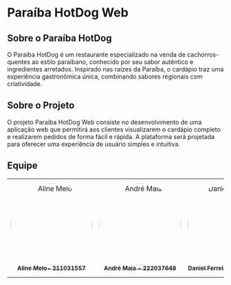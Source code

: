 # Paraíba HotDog Web

## Sobre o Paraíba HotDog
O Paraíba HotDog é um restaurante especializado na venda de cachorros-quentes ao estilo paraibano, conhecido por seu sabor autêntico e ingredientes arretados. Inspirado nas raízes da Paraíba, o cardápio traz uma experiência gastronômica única, combinando sabores regionais com criatividade.

## Sobre o Projeto
O projeto Paraíba HotDog Web consiste no desenvolvimento de uma aplicação web que permitirá aos clientes visualizarem o cardápio completo e realizarem pedidos de forma fácil e rápida. A plataforma será projetada para oferecer uma experiência de usuário simples e intuitiva.

## Equipe
<center>
<table>
  <tr>
    <td align="center">
      <a href="https://github.com/aline-melo">
        <img src="https://github.com/aline-melo.png" width="190" style="border-radius: 50%;" alt="Aline Melo"/>
        <br/><sub><b>Aline Melo- 211031557</b></sub>
      </a>
    </td>
    <td align="center">
      <a href="https://github.com/andre-maia51">
        <img src="https://github.com/andre-maia51.png" width="190" style="border-radius: 50%;" alt="André Maia"/>
        <br/><sub><b>André Maia - 222037648</b></sub>
      </a>
    </td>
    <td align="center">
      <a href="https://github.com/DanielFsR">
        <img src="https://github.com/DanielFsR.png" width="190" style="border-radius: 50%;" alt="Daniel Ferreira"/>
        <br/><sub><b>Daniel Ferreira - 222006632</b></sub>
      </a>
    </td>
    <td align="center">
      <a href="https://github.com/GabrielSMonteiro">
        <img src="https://github.com/GabrielSMonteiro.png" width="190" style="border-radius: 50%;" alt="Gabriel Monteiro "/>
        <br/><sub><b>Gabriel Monteiro - 221021975 </b></sub>
      </a>
    </td>
    <td align="center">
      <a href="https://github.com/HauedyWS">
        <img src="https://github.com/HauedyWS.png" width="190" style="border-radius: 50%;" alt="Hauedy Wegener"/>
        <br/><sub><b>Hauedy Wegener - 211030792 </b></sub>
      </a>
    </td>
    <td align="center">
      <a href="https://github.com/Natyrodrigues">
        <img src="https://github.com/Natyrodrigues.png" width="190" style="border-radius: 50%;" alt="Natália Rodrigues"/>
        <br/><sub><b>Natália Rodrigues - 221037975  </b></sub>
      </a>
    </td>
  </tr>
</table>
</center>
